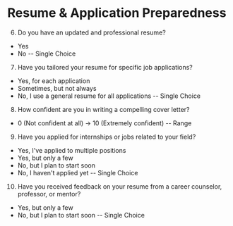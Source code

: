 # Resume & Application Preparedness

6. Do you have an updated and professional resume?
- Yes
- No
-- Single Choice

7. Have you tailored your resume for specific job applications?
- Yes, for each application
- Sometimes, but not always
- No, I use a general resume for all applications
-- Single Choice

8. How confident are you in writing a compelling cover letter?
- 0 (Not confident at all) → 10 (Extremely confident)
-- Range

9. Have you applied for internships or jobs related to your field?
- Yes, I've applied to multiple positions
- Yes, but only a few
- No, but I plan to start soon
- No, I haven't applied yet
-- Single Choice

10. Have you received feedback on your resume from a career counselor, professor, or mentor?
- Yes, but only a few
- No, but I plan to start soon
-- Single Choice 